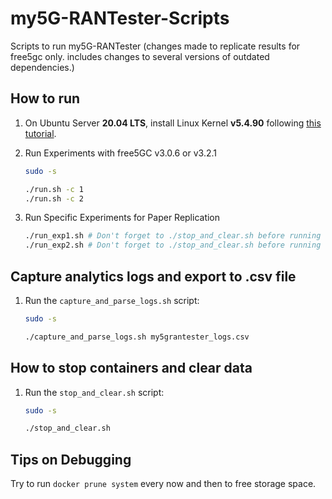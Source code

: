 # my5G-RANTester-Scripts

Scripts to run my5G-RANTester (changes made to replicate results for free5gc only. includes changes to several versions of outdated dependencies.)

## How to run

1. On Ubuntu Server **20.04 LTS**, install Linux Kernel **v5.4.90** following [this tutorial](https://www.how2shout.com/linux/how-to-change-default-kernel-in-ubuntu-22-04-20-04-lts/).

2. Run Experiments with free5GC v3.0.6 or v3.2.1

     ```bash
     sudo -s
     ```

     ```bash
     ./run.sh -c 1
     ./run.sh -c 2
     ```

3. Run Specific Experiments for Paper Replication
   ```bash
   ./run_exp1.sh # Don't forget to ./stop_and_clear.sh before running new experiment
   ./run_exp2.sh # Don't forget to ./stop_and_clear.sh before running new experiment
   ```

## Capture analytics logs and export to .csv file

1. Run the `capture_and_parse_logs.sh` script:

   ```bash
   sudo -s
   ```

   ```bash
   ./capture_and_parse_logs.sh my5grantester_logs.csv
   ```

## How to stop containers and clear data

1. Run the `stop_and_clear.sh` script:

   ```bash
   sudo -s
   ```

   ```bash
   ./stop_and_clear.sh
   ```

## Tips on Debugging

Try to run ```docker prune system``` every now and then to free storage space.
